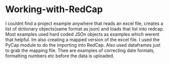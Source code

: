 # Working-with-RedCap

I couldnt find a project example anywhere that reads an excel file, creates a list of dctionary objects(same format as json) and loads that list into redcap. Most examples used hard coded JSOn objects as examples which werent that helpful. 
Im also creating a mapped version of the excel file. I used the PyCap module to do the importing into RedCap. Also used dataframes just to grab the mapping file. 
Thee are examples of correcting date formats, formatting numbers etc before the data is uploaded. 
